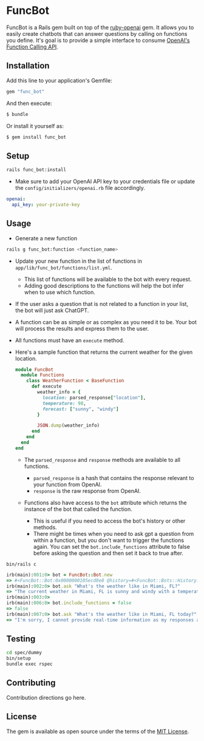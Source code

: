 # FuncBot

FuncBot is a Rails gem built on top of the [ruby-openai](https://github.com/alexrudall/ruby-openai) gem. It allows you to easily create chatbots that can answer questions by calling on functions you define. It's goal is to provide a simple interface to consume [OpenAI's Function Calling API](https://openai.com/blog/function-calling-and-other-api-updates?ref=upstract.com).

## Installation

Add this line to your application's Gemfile:

```ruby
gem "func_bot"
```

And then execute:

```bash
$ bundle
```

Or install it yourself as:

```bash
$ gem install func_bot
```

## Setup

```bash
rails func_bot:install

```

- Make sure to add your OpenAI API key to your credentials file or update the `config/initializers/openai.rb` file accordingly.

```yml
openai:
  api_key: your-private-key
```

## Usage

- Generate a new function

```bash
rails g func_bot:function <function_name>
```

- Update your new function in the list of functions in `app/lib/func_bot/functions/list.yml`.
  - This list of functions will be available to the bot with every request.
  - Adding good descriptions to the functions will help the bot infer when to use which function.
- If the user asks a question that is not related to a function in your list, the bot will just ask ChatGPT.
- A function can be as simple or as complex as you need it to be. Your bot will process the results and express them to the user.
- All functions must have an `execute` method.
- Here's a sample function that returns the current weather for the given location.

  ```ruby
  module FuncBot
    module Functions
      class WeatherFunction < BaseFunction
        def execute
          weather_info = {
            location: parsed_response["location"],
            temperature: 98,
            forecast: ["sunny", "windy"]
          }

          JSON.dump(weather_info)
        end
      end
    end
  end
  ```

  - The `parsed_response` and `response` methods are available to all functions.
    - `parsed_response` is a hash that contains the response relevant to your function from OpenAI.
    - `response` is the raw response from OpenAI.
  - Functions also have access to the `bot` attribute which returns the instance of the bot that called the function.

    - This is useful if you need to access the bot's history or other methods.
    - There might be times when you need to ask gpt a question from within a function, but you don't want to trigger the functions again. You can set the `bot.include_functions` attribute to false before asking the question and then set it back to true after.

`bin/rails c`

```ruby
irb(main):001:0> bot = FuncBot::Bot.new
=> #<FuncBot::Bot:0x0000000105ecd8e8 @history=#<FuncBot::Bots::History:0x0000000105ecd848 @history=[]>>
irb(main):002:0> bot.ask "What's the weather like in Miami, FL?"
=> "The current weather in Miami, FL is sunny and windy with a temperature of 98 degrees."
irb(main):003:0>
irb(main):006:0> bot.include_functions = false
=> false
irb(main):007:0> bot.ask "What's the weather like in Miami, FL today?"
=> "I'm sorry, I cannot provide real-time information as my responses are generated based on pre-existing data. Please check a reliable weather source for the most up-to-date information on the weather in Miami, FL."
```

## Testing

```bash
cd spec/dummy
bin/setup
bundle exec rspec
```

## Contributing

Contribution directions go here.

## License

The gem is available as open source under the terms of the [MIT License](https://opensource.org/licenses/MIT).
